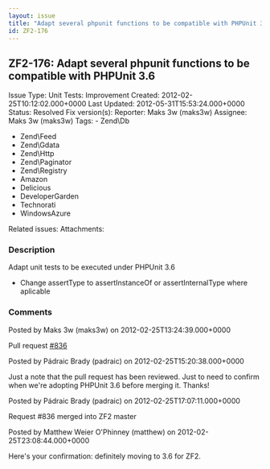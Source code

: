 ```yaml
---
layout: issue
title: "Adapt several phpunit functions to be compatible with PHPUnit 3.6"
id: ZF2-176
---
```


ZF2-176: Adapt several phpunit functions to be compatible with PHPUnit 3.6
--------------------------------------------------------------------------

 Issue Type: Unit Tests: Improvement Created: 2012-02-25T10:12:02.000+0000 Last Updated: 2012-05-31T15:53:24.000+0000 Status: Resolved Fix version(s): 
 Reporter:  Maks 3w (maks3w)  Assignee:  Maks 3w (maks3w)  Tags: - Zend\\Db
- Zend\\Feed
- Zend\\Gdata
- Zend\\Http
- Zend\\Paginator
- Zend\\Registry
- Amazon
- Delicious
- DeveloperGarden
- Technorati
- WindowsAzure
 
 Related issues: 
 Attachments: 
### Description

Adapt unit tests to be executed under PHPUnit 3.6

- Change assertType to assertInstanceOf or assertInternalType where aplicable
 


 

### Comments

Posted by Maks 3w (maks3w) on 2012-02-25T13:24:39.000+0000

Pull request [\#836](https://github.com/zendframework/zf2/pull/836)

 

 

Posted by Pádraic Brady (padraic) on 2012-02-25T15:20:38.000+0000

Just a note that the pull request has been reviewed. Just to need to confirm when we're adopting PHPUnit 3.6 before merging it. Thanks!

 

 

Posted by Pádraic Brady (padraic) on 2012-02-25T17:07:11.000+0000

Request #836 merged into ZF2 master

 

 

Posted by Matthew Weier O'Phinney (matthew) on 2012-02-25T23:08:44.000+0000

Here's your confirmation: definitely moving to 3.6 for ZF2.

 

 